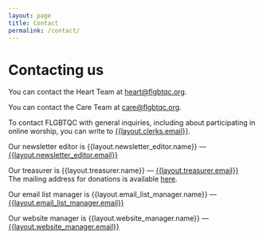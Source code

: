```yaml
---
layout: page
title: Contact
permalink: /contact/
---
```


# Contacting us

You can contact the Heart Team at [heart@flgbtqc.org](mailto:heart@flgbtqc.org).

You can contact the Care Team at [care@flgbtqc.org](mailto:care@flgbtqc.org).

To contact FLGBTQC with general inquiries, including about participating in online worship, you can write to [{{layout.clerks.email}}](mailto:{{layout.clerks.email}}).

Our newsletter editor is {{layout.newsletter_editor.name}} &mdash; [{{layout.newsletter_editor.email}}](mailto:{{layout.newsletter_editor.email}})

Our treasurer is {{layout.treasurer.name}} &mdash; [{{layout.treasurer.email}}](mailto:{{layout.treasurer.email}})  
The mailing address for donations is available [here](/donate).

Our email list manager is {{layout.email_list_manager.name}} &mdash; [{{layout.email_list_manager.email}}](mailto:{{layout.email_list_manager.email}})

Our website manager is {{layout.website_manager.name}} &mdash; [{{layout.website_manager.email}}](mailto:{{layout.website_manager.email}})